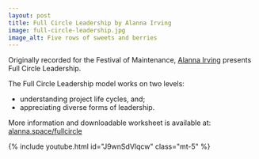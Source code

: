 ```yaml
---
layout: post
title: Full Circle Leadership by Alanna Irving
image: full-circle-leadership.jpg
image_alt: Five rows of sweets and berries
---
```


Originally recorded for the Festival of Maintenance, [Alanna Irving](https://twitter.com/alannairving) presents Full Circle Leadership.

The Full Circle Leadership model works on two levels:

- understanding project life cycles, and;
- appreciating diverse forms of leadership.

More information and downloadable worksheet is available at: [alanna.space/fullcircle](https://www.alanna.space/fullcircle)

{% include youtube.html id="J9wnSdVlqcw" class="mt-5" %}
